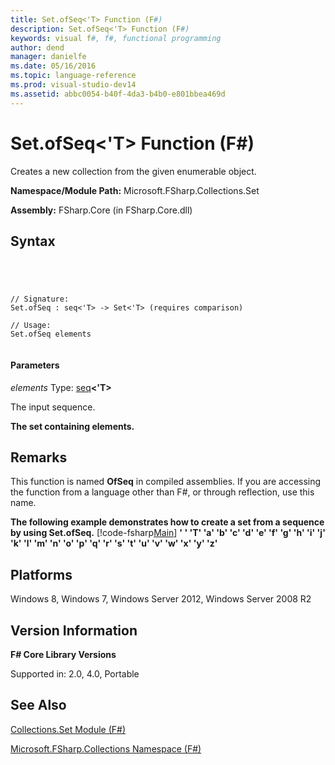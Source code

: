 ```yaml
---
title: Set.ofSeq<'T> Function (F#)
description: Set.ofSeq<'T> Function (F#)
keywords: visual f#, f#, functional programming
author: dend
manager: danielfe
ms.date: 05/16/2016
ms.topic: language-reference
ms.prod: visual-studio-dev14
ms.assetid: abbc0054-b40f-4da3-b4b0-e801bbea469d 
---
```


# Set.ofSeq<'T> Function (F#)

Creates a new collection from the given enumerable object.

**Namespace/Module Path:** Microsoft.FSharp.Collections.Set

**Assembly:** FSharp.Core (in FSharp.Core.dll)


## Syntax



```




// Signature:
Set.ofSeq : seq<'T> -> Set<'T> (requires comparison)

// Usage:
Set.ofSeq elements


```





#### Parameters
*elements*
Type: [seq](http://msdn.microsoft.com/en-us/library/2f0c87c6-8a0d-4d33-92a6-10d1d037ce75)**&lt;'T&gt;**


The input sequence.



**The set containing elements.**
## Remarks
This function is named **OfSeq** in compiled assemblies. If you are accessing the function from a language other than F#, or through reflection, use this name.

**The following example demonstrates how to create a set from a sequence by using Set.ofSeq.**
[!code-fsharp[Main](snippets/fssamples101/snippet2001.fs)]
**' ' 'T' 'a' 'b' 'c' 'd' 'e' 'f' 'g' 'h' 'i' 'j' 'k' 'l' 'm' 'n' 'o' 'p' 'q' 'r' 's' 't' 'u' 'v' 'w' 'x' 'y' 'z'**
## Platforms
Windows 8, Windows 7, Windows Server 2012, Windows Server 2008 R2


## Version Information
**F# Core Library Versions**

Supported in: 2.0, 4.0, Portable




## See Also
[Collections.Set Module &#40;F&#35;&#41;](Collections.Set-Module-%5BFSharp%5D.md)

[Microsoft.FSharp.Collections Namespace &#40;F&#35;&#41;](Microsoft.FSharp.Collections-Namespace-%5BFSharp%5D.md)

